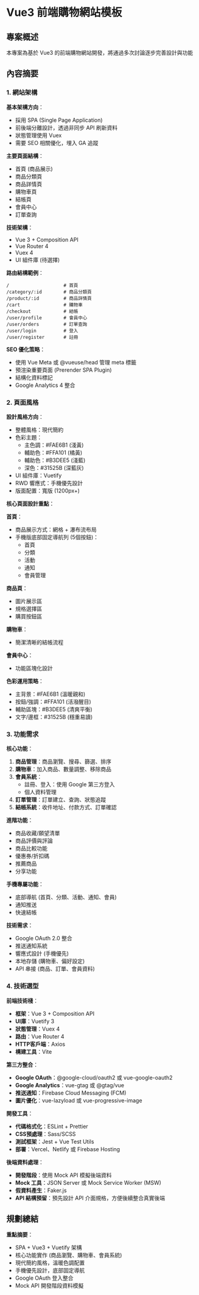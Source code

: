 # Vue3 前端購物網站模板

## 專案概述
本專案為基於 Vue3 的前端購物網站開發，將通過多次討論逐步完善設計與功能

## 內容摘要

### 1. 網站架構

**基本架構方向**：
- 採用 SPA (Single Page Application)
- 前後端分離設計，透過非同步 API 刷新資料
- 狀態管理使用 Vuex
- 需要 SEO 相關優化，埋入 GA 追蹤

**主要頁面結構**：
- 首頁 (商品展示)
- 商品分類頁
- 商品詳情頁
- 購物車頁
- 結帳頁
- 會員中心
- 訂單查詢

**技術架構**：
- Vue 3 + Composition API
- Vue Router 4
- Vuex 4
- UI 組件庫 (待選擇)

**路由結構範例**：
```
/                    # 首頁
/category/:id        # 商品分類頁
/product/:id         # 商品詳情頁
/cart                # 購物車
/checkout            # 結帳
/user/profile        # 會員中心
/user/orders         # 訂單查詢
/user/login          # 登入
/user/register       # 註冊
```

**SEO 優化策略**：
- 使用 Vue Meta 或 @vueuse/head 管理 meta 標籤
- 預渲染重要頁面 (Prerender SPA Plugin)
- 結構化資料標記
- Google Analytics 4 整合

### 2. 頁面風格

**設計風格方向**：
- 整體風格：現代簡約
- 色彩主題：
  - 主色調：#FAE6B1 (淺黃)
  - 輔助色：#FFA101 (橘黃)
  - 輔助色：#B3DEE5 (淺藍)
  - 深色：#31525B (深藍灰)
- UI 組件庫：Vuetify
- RWD 響應式：手機優先設計
- 版面配置：寬版 (1200px+)

**核心頁面設計重點**：

**首頁**：
- 商品展示方式：網格 + 瀑布流布局
- 手機版底部固定導航列 (5個按鈕)：
  - 首頁
  - 分類
  - 活動
  - 通知
  - 會員管理

**商品頁**：
- 圖片展示區
- 規格選擇區
- 購買按鈕區

**購物車**：
- 簡潔清晰的結帳流程

**會員中心**：
- 功能區塊化設計

**色彩運用策略**：
- 主背景：#FAE6B1 (溫暖親和)
- 按鈕/強調：#FFA101 (活潑醒目)
- 輔助區塊：#B3DEE5 (清爽平衡)
- 文字/邊框：#31525B (穩重易讀)

### 3. 功能需求

**核心功能**：
1. **商品管理**：商品瀏覽、搜尋、篩選、排序
2. **購物車**：加入商品、數量調整、移除商品
3. **會員系統**：
   - 註冊、登入：使用 Google 第三方登入
   - 個人資料管理
4. **訂單管理**：訂單建立、查詢、狀態追蹤
5. **結帳系統**：收件地址、付款方式、訂單確認

**進階功能**：
- 商品收藏/願望清單
- 商品評價與評論
- 商品比較功能
- 優惠券/折扣碼
- 推薦商品
- 分享功能

**手機專屬功能**：
- 底部導航 (首頁、分類、活動、通知、會員)
- 通知推送
- 快速結帳

**技術需求**：
- Google OAuth 2.0 整合
- 推送通知系統
- 響應式設計 (手機優先)
- 本地存儲 (購物車、偏好設定)
- API 串接 (商品、訂單、會員資料)

### 4. 技術選型

**前端技術棧**：
- **框架**：Vue 3 + Composition API
- **UI庫**：Vuetify 3
- **狀態管理**：Vuex 4
- **路由**：Vue Router 4
- **HTTP客戶端**：Axios
- **構建工具**：Vite

**第三方整合**：
- **Google OAuth**：@google-cloud/oauth2 或 vue-google-oauth2
- **Google Analytics**：vue-gtag 或 @gtag/vue
- **推送通知**：Firebase Cloud Messaging (FCM)
- **圖片優化**：vue-lazyload 或 vue-progressive-image

**開發工具**：
- **代碼格式化**：ESLint + Prettier
- **CSS預處理**：Sass/SCSS
- **測試框架**：Jest + Vue Test Utils
- **部署**：Vercel、Netlify 或 Firebase Hosting

**後端資料處理**：
- **開發階段**：使用 Mock API 模擬後端資料
- **Mock 工具**：JSON Server 或 Mock Service Worker (MSW)
- **假資料產生**：Faker.js
- **API 結構預留**：預先設計 API 介面規格，方便後續整合真實後端

## 規劃總結

**重點摘要**：
- SPA + Vue3 + Vuetify 架構
- 核心功能實作 (商品瀏覽、購物車、會員系統)
- 現代簡約風格，溫暖色調配置
- 手機優先設計，底部固定導航
- Google OAuth 登入整合
- Mock API 開發階段資料模擬
